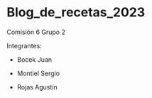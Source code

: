 # Blog_de_recetas_2023
 Comisión 6 Grupo 2 
 
Integrantes: 

- Bocek Juan

- Montiel Sergio

- Rojas Agustín 

